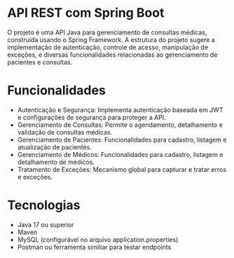 # API REST com Spring Boot
O projeto é uma API Java para gerenciamento de consultas médicas, construída usando o Spring Framework. A estrutura do projeto sugere a implementação de autenticação, controle de acesso, manipulação de exceções, e diversas funcionalidades relacionadas ao gerenciamento de pacientes e consultas.

# Funcionalidades 

* Autenticação e Segurança: Implementa autenticação baseada em JWT e configurações de segurança para proteger a API.
* Gerenciamento de Consultas: Permite o agendamento, detalhamento e validação de consultas médicas.
* Gerenciamento de Pacientes: Funcionalidades para cadastro, listagem e atualização de pacientes.
* Gerenciamento de Médicos: Funcionalidades para cadastro, listagem e detalhamento de médicos.
* Tratamento de Exceções: Mecanismo global para capturar e tratar erros e exceções.

# Tecnologias 
* Java 17 ou superior
* Maven
* MySQL (configurável no arquivo application.properties)
* Postman ou ferramenta similiar para testar endpoints

